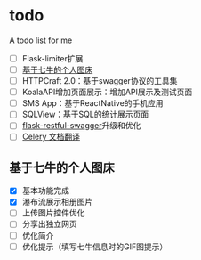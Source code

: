 # todo
A todo list for me

- [ ] Flask-limiter扩展
- [ ] [基于七牛的个人图床](http://koala.avosapps.com/tuchuang)
- [ ] HTTPCraft 2.0：基于swagger协议的工具集
- [ ] KoalaAPI增加页面展示：增加API展示及测试页面
- [ ] SMS App：基于ReactNative的手机应用
- [ ] SQLView：基于SQL的统计展示页面
- [ ] [flask-restful-swagger](https://github.com/rantav/flask-restful-swagger)升级和优化
- [ ] [Celery 文档翻译](https://github.com/ZhangBohan/celery-docs-cn)

## 基于七牛的个人图床
- [x] 基本功能完成
- [x] 瀑布流展示相册图片
- [ ] 上传图片控件优化
- [ ] 分享出独立网页
- [ ] 优化简介
- [ ] 优化提示（填写七牛信息时的GIF图提示）
